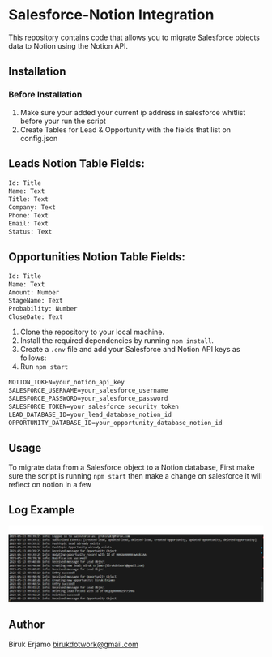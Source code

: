# Salesforce-Notion Integration

This repository contains code that allows you to migrate Salesforce objects data to Notion using the Notion API. 

## Installation

### Before Installation
1. Make sure your added your current ip address in salesforce whitlist before your run the script
2. Create Tables for Lead & Opportunity with the fields that list on config.json

## Leads Notion Table Fields:
```
Id: Title
Name: Text
Title: Text
Company: Text
Phone: Text
Email: Text
Status: Text
```

## Opportunities Notion Table Fields:
```
Id: Title
Name: Text
Amount: Number
StageName: Text
Probability: Number
CloseDate: Text
```

1. Clone the repository to your local machine.
2. Install the required dependencies by running `npm install`.
3. Create a `.env` file and add your Salesforce and Notion API keys as follows:
4. Run `npm start`

```
NOTION_TOKEN=your_notion_api_key
SALESFORCE_USERNAME=your_salesforce_username
SALESFORCE_PASSWORD=your_salesforce_password
SALESFORCE_TOKEN=your_salesforce_security_token
LEAD_DATABASE_ID=your_lead_database_notion_id
OPPORTUNITY_DATABASE_ID=your_opportunity_database_notion_id
```

## Usage

To migrate data from a Salesforce object to a Notion database, First make sure the script is running `npm start` then make a change on salesforce it will reflect on notion in a few

## Log Example

![alt text](https://github.com/probiruk/salesforce-notion-integeration/blob/master/screenshots/image_2023-05-13_09-47-37.png)

## Author

Biruk Erjamo <birukdotwork@gmail.com>
